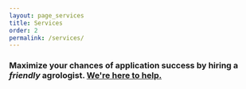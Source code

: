 ```yaml
---
layout: page_services
title: Services
order: 2
permalink: /services/
---
```


### Maximize your chances of application success by hiring a *friendly* agrologist. <a class="brand" href="{{ site.baseurl }}{% link 4_contact.markdown %}">We're here to help.</a>
